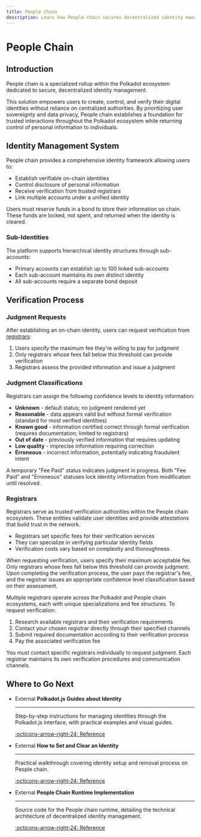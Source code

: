 ```yaml
---
title: People Chain
description: Learn how People chain secures decentralized identity management, empowering users to control and verify digital identities without central authorities.
---
```


# People Chain

## Introduction

People chain is a specialized rollup within the Polkadot ecosystem dedicated to secure, decentralized identity management. 

This solution empowers users to create, control, and verify their digital identities without reliance on centralized authorities. By prioritizing user sovereignty and data privacy, People chain establishes a foundation for trusted interactions throughout the Polkadot ecosystem while returning control of personal information to individuals.

## Identity Management System

People chain provides a comprehensive identity framework allowing users to:

- Establish verifiable on-chain identities
- Control disclosure of personal information
- Receive verification from trusted registrars
- Link multiple accounts under a unified identity

Users must reserve funds in a bond to store their information on chain. These funds are locked, not spent, and returned when the identity is cleared.

### Sub-Identities

The platform supports hierarchical identity structures through sub-accounts:

- Primary accounts can establish up to 100 linked sub-accounts
- Each sub-account maintains its own distinct identity
- All sub-accounts require a separate bond deposit

## Verification Process

### Judgment Requests

After establishing an on-chain identity, users can request verification from [registrars](#registrars):

1. Users specify the maximum fee they're willing to pay for judgment
2. Only registrars whose fees fall below this threshold can provide verification
3. Registrars assess the provided information and issue a judgment

### Judgment Classifications

Registrars can assign the following confidence levels to identity information:

- **Unknown** - default status; no judgment rendered yet
- **Reasonable** - data appears valid but without formal verification (standard for most verified identities)
- **Known good** - information certified correct through formal verification (requires documentation; limited to registrars)
- **Out of date** - previously verified information that requires updating
- **Low quality** - imprecise information requiring correction
- **Erroneous** - incorrect information, potentially indicating fraudulent intent

A temporary "Fee Paid" status indicates judgment in progress. Both "Fee Paid" and "Erroneous" statuses lock identity information from modification until resolved.

### Registrars

Registrars serve as trusted verification authorities within the People chain ecosystem. These entities validate user identities and provide attestations that build trust in the network.

- Registrars set specific fees for their verification services
- They can specialize in verifying particular identity fields
- Verification costs vary based on complexity and thoroughness

When requesting verification, users specify their maximum acceptable fee. Only registrars whose fees fall below this threshold can provide judgment. Upon completing the verification process, the user pays the registrar's fee, and the registrar issues an appropriate confidence level classification based on their assessment.

Multiple registrars operate across the Polkadot and People chain ecosystems, each with unique specializations and fee structures. To request verification:

1. Research available registrars and their verification requirements
2. Contact your chosen registrar directly through their specified channels
3. Submit required documentation according to their verification process
4. Pay the associated verification fee

You must contact specific registrars individually to request judgment. Each registrar maintains its own verification procedures and communication channels.

## Where to Go Next

<div class="grid cards" markdown>

-   <span class="badge external">External</span> __Polkadot.js Guides about Identity__

    ---

    Step-by-step instructions for managing identities through the Polkadot.js interface, with practical examples and visual guides.

    [:octicons-arrow-right-24: Reference](https://wiki.polkadot.network/docs/learn-guides-identity)

-   <span class="badge external">External</span> __How to Set and Clear an Identity__

    ---

    Practical walkthrough covering identity setup and removal process on People chain.

    [:octicons-arrow-right-24: Reference](https://support.polkadot.network/support/solutions/articles/65000181981-how-to-set-and-clear-an-identity)

-   <span class="badge external">External</span> __People Chain Runtime Implementation__

    ---

    Source code for the People chain runtime, detailing the technical architecture of decentralized identity management.

    [:octicons-arrow-right-24: Reference](https://github.com/polkadot-fellows/runtimes/tree/main/system-parachains/people)

</div>